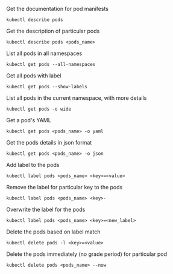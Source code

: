 Get the documentation for pod manifests

```
kubectl describe pods
```

Get the description of particular pods
```
kubectl describe pods <pods_name>
```

List all pods in all namespaces
```
kubectl get pods --all-namespaces
```
Get all pods with label
```
kubectl get pods --show-labels
```

List all pods in the current namespace, with more details
```
kubectl get pods -o wide
```
Get a pod's YAML
```
kubectl get pods <pods_name> -o yaml
```
Get the pods details in json format
```
kubectl get pods <pods_name> -o json
```

Add label to the pods 
```
kubectl label pods <pods_name> <key>=<value>
```

Remove the label for particular key to the pods
```
kubectl label pods <pods_name> <key>-
```

Overwrite the label for the pods
```
kubectl label pods <pods_name> <key>=<new_label>
```

Delete the pods based on label match 
```
kubectl delete pods -l <key>=<value>
```

Delete the pods immediately (no grade period) for particular pod
```
kubectl delete pods <pods_name> --now
```
